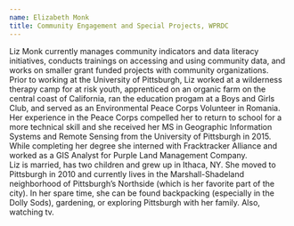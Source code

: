 ```yaml
---
name: Elizabeth Monk
title: Community Engagement and Special Projects, WPRDC
---
```


Liz Monk currently manages community indicators and data literacy initiatives, conducts trainings on accessing and using community data, and works on smaller grant funded projects with community organizations.  
Prior to working at the University of Pittsburgh, Liz worked at a wilderness therapy camp for at risk youth, apprenticed on an organic farm on the central coast of California, ran the education progam at a Boys and Girls Club, and served as an Environmental Peace Corps Volunteer in Romania. Her experience in the Peace Corps compelled her to return to school for a more technical skill and she received her MS in Geographic Information Systems and Remote Sensing from the University of Pittsburgh in 2015. While completing her degree she interned with Fracktracker Alliance and worked as a GIS Analyst for Purple Land Management Company.  
Liz is married, has two children and grew up in Ithaca, NY. She moved to Pittsburgh in 2010 and currently lives in the Marshall-Shadeland neighborhood of Pittsburgh’s Northside (which is her favorite part of the city). In her spare time, she can be found backpacking (especially in the Dolly Sods), gardening, or exploring Pittsburgh with her family. Also, watching tv.

